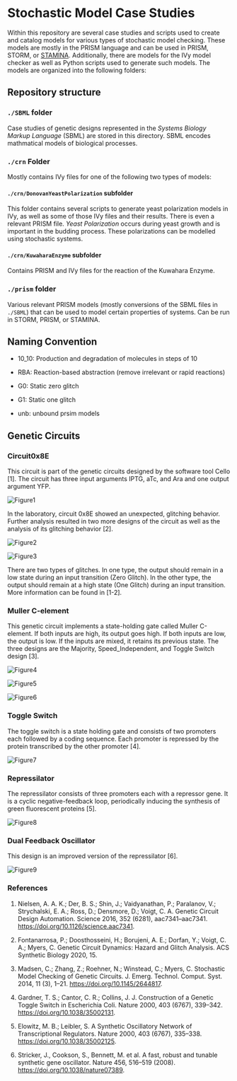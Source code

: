 # Stochastic Model Case Studies

Within this repository are several case studies and scripts used to create and catalog models for various types of stochastic model checking. These models are mostly in the PRISM language and can be used in PRISM, STORM, or [STAMINA](https://github.com/fluentverification/stamina-cplusplus). Additionally, there are models for the IVy model checker as well as Python scripts used to generate such models. The models are organized into the following folders:

## Repository structure

### `./SBML` folder

Case studies of genetic designs represented in the _Systems Biology Markup Language_ (SBML) are stored in this directory. SBML encodes mathmatical models of biological processes.

### `./crn` Folder

Mostly contains IVy files for one of the following two types of models:

#### `./crn/DonovanYeastPolarization` subfolder

This folder contains several scripts to generate yeast polarization models in IVy, as well as some of those IVy files and their results. There is even a relevant PRISM file. *Yeast Polarization* occurs during yeast growth and is important in the budding process. These polarizations can be modelled using stochastic systems.

#### `./crn/KuwaharaEnzyme` subfolder

Contains PRISM and IVy files for the reaction of the Kuwahara Enzyme.

### `./prism` folder

Various relevant PRISM models (mostly conversions of the SBML files in `./SBML`) that can be used to model certain properties of systems. Can be run in STORM, PRISM, or STAMINA.

## Naming Convention

* 10_10: Production and degradation of molecules in steps of 10

* RBA: Reaction-based abstraction (remove irrelevant or rapid reactions)

* G0: Static zero glitch

* G1: Static one glitch

* unb: unbound prsim models

## Genetic Circuits

### Circuit0x8E

This circuit is part of the genetic circuits designed by the software tool Cello [1]. The circuit has three input arguments IPTG, aTc, and Ara and one output argument YFP.

![Figure1](./Figures/0x8E_Original.png "Figure 1")

In the laboratory, circuit 0x8E showed an unexpected, glitching behavior. Further analysis resulted in two more designs of the circuit as well as the analysis of its glitching behavior [2].

![Figure2](./Figures/0x8E_LogicHazardFree.png "Figure 2")

![Figure3](./Figures/0x8E_TwoInverter.png "Figure 3")

There are two types of glitches. In one type, the output should remain in a low state during an input transition (Zero Glitch). In the other type, the output should remain at a high state (One Glitch) during an input transition. More information can be found in [1-2].

### Muller C-element

This genetic circuit implements a state-holding gate called Muller C-element. If both inputs are high, its output goes high. If both inputs are low, the output is low. If the inputs are mixed, it retains its previous state. The three designs are the Majority, Speed_Independent, and Toggle Switch design [3].

![Figure4](./Figures/Majority.png "Majority Design")

![Figure5](./Figures/Speed_Independent.png "Speed-Speed_Independent")

![Figure6](./Figures/Toggle.png "Toggle-Switch")

### Toggle Switch

The toggle switch is a state holding gate and consists of two promoters each followed by a coding sequence. Each promoter is repressed by the protein transcribed by the other promoter [4].

![Figure7](./Figures/ToggleSwitch.png "Toggle-Switch")

### Repressilator

The repressilator consists of three promoters each with a repressor gene. It is a cyclic negative-feedback loop, periodically inducing the synthesis of green fluorescent proteins [5].

![Figure8](./Figures/Repressilator.PNG "Repressilator")

### Dual Feedback Oscillator

This design is an improved version of the repressilator [6].

![Figure9](./Figures/DualFeedback.png "Dual Feedback Oscillator")

### References

1. Nielsen, A. A. K.; Der, B. S.; Shin, J.; Vaidyanathan, P.; Paralanov, V.; Strychalski, E. A.; Ross, D.; Densmore, D.; Voigt, C. A. Genetic Circuit Design Automation. Science 2016, 352 (6281), aac7341–aac7341. https://doi.org/10.1126/science.aac7341.

2. Fontanarrosa, P.; Doosthosseini, H.; Borujeni, A. E.; Dorfan, Y.; Voigt, C. A.; Myers, C. Genetic Circuit Dynamics: Hazard and Glitch Analysis. ACS Synthetic Biology 2020, 15.

3. Madsen, C.; Zhang, Z.; Roehner, N.; Winstead, C.; Myers, C. Stochastic Model Checking of Genetic Circuits. J. Emerg. Technol. Comput. Syst. 2014, 11 (3), 1–21. https://doi.org/10.1145/2644817.

4. Gardner, T. S.; Cantor, C. R.; Collins, J. J. Construction of a Genetic Toggle Switch in Escherichia Coli. Nature 2000, 403 (6767), 339–342. https://doi.org/10.1038/35002131.

5. Elowitz, M. B.; Leibler, S. A Synthetic Oscillatory Network of Transcriptional Regulators. Nature 2000, 403 (6767), 335–338. https://doi.org/10.1038/35002125.

6. Stricker, J., Cookson, S., Bennett, M. et al. A fast, robust and tunable synthetic gene oscillator. Nature 456, 516–519 (2008). https://doi.org/10.1038/nature07389.
